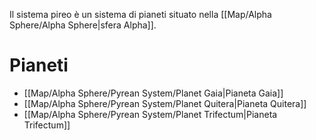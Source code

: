 Il sistema pireo è un sistema di pianeti situato nella [[Map/Alpha Sphere/Alpha Sphere|sfera Alpha]].

# Pianeti

- [[Map/Alpha Sphere/Pyrean System/Planet Gaia|Pianeta Gaia]]
- [[Map/Alpha Sphere/Pyrean System/Planet Quitera|Pianeta Quitera]]
- [[Map/Alpha Sphere/Pyrean System/Planet Trifectum|Pianeta Trifectum]]